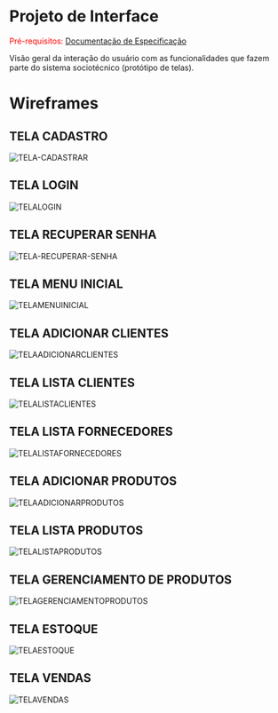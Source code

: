 
# Projeto de Interface

<span style="color:red">Pré-requisitos: <a href="2-Especificação do Projeto.md"> Documentação de Especificação</a></span>

Visão geral da interação do usuário com as funcionalidades que fazem parte do sistema sociotécnico (protótipo de telas).

# Wireframes

## TELA CADASTRO
![TELA-CADASTRAR](img/TELA-CADASTRAR.png)

## TELA LOGIN
![TELALOGIN](img/TELALOGIN.png)

## TELA RECUPERAR SENHA
![TELA-RECUPERAR-SENHA](img/TELA-RECUPERAR-SENHA.png)

## TELA MENU INICIAL
![TELAMENUINICIAL](img/TELAMENUINICIAL.png)

## TELA ADICIONAR CLIENTES
![TELAADICIONARCLIENTES](img/TELAADICIONARCLIENTES.png)

## TELA LISTA CLIENTES
![TELALISTACLIENTES](img/TELALISTACLIENTES.png)

## TELA LISTA FORNECEDORES
![TELALISTAFORNECEDORES](img/TELALISTAFORNECEDORES.png)

## TELA ADICIONAR PRODUTOS
![TELAADICIONARPRODUTOS](img/TELAADICIONARPRODUTOS.png)

## TELA LISTA PRODUTOS
![TELALISTAPRODUTOS](img/TELALISTAPRODUTOS.png)

## TELA GERENCIAMENTO DE PRODUTOS
![TELAGERENCIAMENTOPRODUTOS](img/TELAGERENCIAMENTOPRODUTOS.png)

## TELA ESTOQUE
![TELAESTOQUE](img/TELAESTOQUE.png)

## TELA VENDAS 
![TELAVENDAS](img/TELAVENDAS.png)


